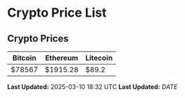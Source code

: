 # Crypto Price List

## Crypto Prices
| Bitcoin | Ethereum | Litecoin |
| ------- | -------- | -------- |
| $78567 | $1915.28 | $89.2 |
**Last Updated:** 2025-03-10 18:32 UTC
**Last Updated:** $DATE$
